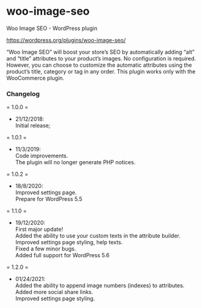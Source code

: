 # woo-image-seo
Woo Image SEO - WordPress plugin

https://wordpress.org/plugins/woo-image-seo/

“Woo Image SEO” will boost your store’s SEO by automatically adding “alt” and “title” attributes to your product’s images.
No configuration is required.
However, you can choose to customize the automatic attributes using the product’s title, category or tag in any order.
This plugin works only with the WooCommerce plugin.

### Changelog

= 1.0.0 =
* 21/12/2018:  
Initial release;

= 1.0.1 =
* 11/3/2019:  
Code improvements.  
The plugin will no longer generate PHP notices.

= 1.0.2 =
* 18/8/2020:  
Improved settings page.  
Prepare for WordPress 5.5

= 1.1.0 =
* 19/12/2020:  
First major update!  
Added the ability to use your custom texts in the attribute builder.  
Improved settings page styling, help texts.  
Fixed a few minor bugs.  
Added full support for WordPress 5.6

= 1.2.0 =
* 01/24/2021:  
Added the ability to append image numbers (indexes) to attributes.  
Added more social share links.  
Improved settings page styling.